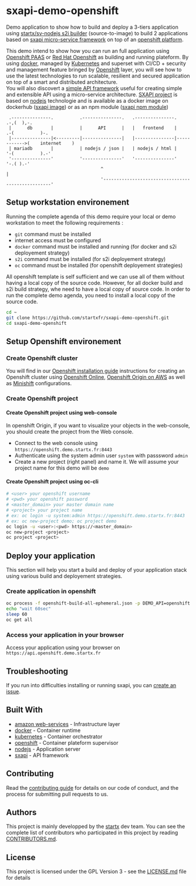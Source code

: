 # sxapi-demo-openshift

Demo application to show how to build and deploy a 3-tiers application using 
[startx/sv-nodejs s2i builder](https://hub.docker.com/r/startx/sv-nodejs) (source-to-image) to build 2 applications 
based on [sxapi micro-service framework](https://github.com/startxfr/sxapi-core/) 
on top of an [openshift platform](https://www.openshift.org).

This demo intend to show how you can run an full application using [Openshift PAAS](https://www.openshift.org)
or [Red Hat Openshift](https://www.redhat.com/fr/technologies/cloud-computing/openshift) as
building and running plateform. By using [docker](https://hub.docker.com/r/startx), managed by 
[Kubernetes](https://kubernetes.io) and superset with CI/CD + security and management feature bringed by
[Openshift](https://www.openshift.org) layer, you will see how to use the latest technologies 
to run scalable, resilient and secured application on top of a smart and distributed architecture.<br>
You will also discovert a [simple API framework](https://github.com/startxfr/sxapi-core/) useful for creating 
simple and extensible API using a micro-service architecture. [SXAPI project](https://github.com/startxfr/sxapi-core/)
is based on [nodejs](https://nodejs.org) technologie and is 
available as a docker image on dockerhub ([sxapi image](https://hub.docker.com/r/startx/sxapi)) or as an
npm module ([sxapi npm module](https://www.npmjs.com/package/sxapi-core))

```
 .---------------.          .---------------.   .---------------.                 .-,(  ),-.    
 |      db       |          |      API      |   |   frontend    |              .-(          )-. 
 |---------------|<---------|---------------|   |---------------|------------>(    internet    )
 | mariadb       |          | nodejs / json |   | nodejs / html |              '-(          ).-'
 '---------------'          '---------------'   '---------------'                  '-.( ).-'    
                                    ^                                                  |
                                    '--------------------------------------------------'
```

## Setup workstation environement

Running the complete agenda of this demo require your local or demo workstation to meet the following requirements :
- `git` command must be installed
- internet access must be configured
- `docker` command must be installed and running (for docker and s2i deployement strategy)
- `s2i` command must be installed (for s2i deployement strategy)
- `oc` command must be installed (for openshift deployement strategies)

All openshift template is self sufficient and we can use all of them without having a local copy of the source code.
However, for all docker build and s2i build strategy, whe need to have a local copy of source code. In order to run the 
complete demo agenda, you need to install a local copy of the source code.

```bash
cd ~
git clone https://github.com/startxfr/sxapi-demo-openshift.git
cd sxapi-demo-openshift
```

## Setup Openshift environement

### Create Openshift cluster

You will find in our [Openshift installation guide](INSTALL.md) instructions for creating an Openshift cluster
using [Openshift Online](INSTALL.md#setup-openshift-online-environement), 
[Openshift Origin on AWS](INSTALL.md#setup-openshift-online-environement-AWS--environement-) as well as 
[Minishift](INSTALL.md#setup-minishift-environement) configurations.

### Create Openshift project

#### Create Openshift project using web-console

In openshift Origin, if you want to visualize your objects in the web-console, you should create the project 
from the Web console. 

- Connect to the web console using `https://openshift.demo.startx.fr:8443`
- Authenticate using the system admin user `system` with passsword `admin`
- Create a new project (right panel) and name it. We will assume your project name for this demo will be `demo`

#### Create Openshift project using oc-cli

```bash
# <user> your openshift username
# <pwd> your openshift password
# <master_domain> your master domain name
# <project> your project name
# ex: oc login -u system:admin https://openshift.demo.startx.fr:8443
# ex: oc new-project demo; oc project demo
oc login -u <user>:<pwd> https://<master_domain>
oc new-project <project>
oc project <project>
```

## Deploy your application

This section will help you start a build and deploy of your application stack using various build and
deployement strategies.










### Create application in openshift

```bash
oc process -f openshift-build-all-ephemeral.json -p DEMO_API=openshift.demo.startx.fr | oc create -f -
echo "wait 60sec"
sleep 60
oc get all
```

### Access your application in your browser

Access your application using your browser on `https://api.openshift.demo.startx.fr`


## Troubleshooting

If you run into difficulties installing or running sxapi, you can [create an issue](https://github.com/startxfr/sxapi-core/issues/new).

## Built With

* [amazon web-services](https://aws.amazon.com) - Infrastructure layer
* [docker](https://www.docker.com/) - Container runtime
* [kubernetes](https://kubernetes.io) - Container orchestrator
* [openshift](https://www.openshift.org) - Container plateform supervisor
* [nodejs](https://nodejs.org) - Application server
* [sxapi](https://github.com/startxfr/sxapi-core) - API framework

## Contributing

Read the [contributing guide](https://github.com/startxfr/sxapi-core/tree/testing/docs/guides/5.Contribute.md) for details on our code of conduct, and the process for submitting pull requests to us.

## Authors

This project is mainly developped by the [startx](https://www.startx.fr) dev team. You can see the complete list of contributors who participated in this project by reading [CONTRIBUTORS.md](https://github.com/startxfr/sxapi-core/tree/testing/docs/CONTRIBUTORS.md).

## License

This project is licensed under the GPL Version 3 - see the [LICENSE.md](https://github.com/startxfr/sxapi-core/tree/testing/docs/LICENSE.md) file for details
